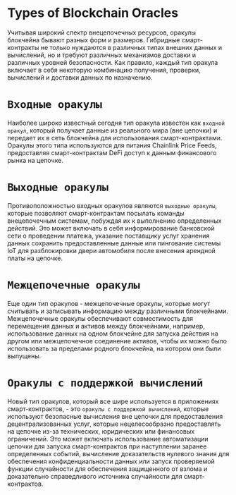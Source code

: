 # Types of Blockchain Oracles

Учитывая широкий спектр внецепочечных ресурсов, оракулы блокчейна бывают разных форм и размеров. Гибридные смарт-контракты не только нуждаются в различных типах внешних данных и вычислений, но и требуют различных механизмов доставки и различных уровней безопасности. Как правило, каждый тип оракула включает в себя некоторую комбинацию получения, проверки, вычислений и доставки данных по назначению.

# `Входные оракулы`

Наиболее широко известный сегодня тип оракула известен как `входной оракул`, который получает данные из реального мира (вне цепочки) и передает их в сеть блокчейна для использования смарт-контрактами. Оракулы этого типа используются для питания Chainlink Price Feeds, предоставляя смарт-контрактам DeFi доступ к данным финансового рынка на цепочке. 

# `Выходные оракулы`

Противоположностью входных оракулов являются `выходные оракулы`, которые позволяют смарт-контрактам посылать команды внецепочечным системам, побуждая их к выполнению определенных действий. Это может включать в себя информирование банковской сети о проведении платежа, указание поставщику услуг хранения данных сохранить предоставленные данные или пингование системы IoT для разблокировки двери автомобиля после внесения арендной платы на цепочке. 

# `Межцепочечные оракулы`

Еще один тип оракулов - межцепочечные оракулы, которые могут считывать и записывать информацию между различными блокчейнами. Межцепочечные оракулы обеспечивают совместимость для перемещения данных и активов между блокчейнами, например, использование данных на одном блокчейне для запуска действия на другом или межцепочечное соединение активов, чтобы их можно было использовать за пределами родного блокчейна, на котором они были выпущены.

# `Оракулы с поддержкой вычислений`

Новый тип оракулов, который все шире используется в приложениях смарт-контрактов, - это `оракулы с поддержкой вычислений`, которые используют безопасные вычисления вне цепочки для предоставления децентрализованных услуг, которые нецелесообразно предоставлять на цепочке из-за технических, юридических или финансовых ограничений. Это может включать использование автоматизации цепочки для запуска смарт-контрактов при наступлении заранее определенных событий, вычисление доказательств нулевого знания для обеспечения конфиденциальности данных или запуск проверяемой функции случайности для обеспечения защищенного от взлома и доказательно справедливого источника случайности для смарт-контрактов.

